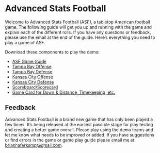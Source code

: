 # Advanced Stats Football

Welcome to Advanced Stats Football (ASF), a tabletop American football game. The following guide will get you up and running with the game and explain each of the different rolls. If you have any questions or feedback, please use the email at the end of the guide. Here’s everything you need to play a game of ASF. 

Download these components to play the demo:

- [ASF Game Guide](https://github.com/brianhaferkamp/tabletopfootballgame/raw/main/Advanced%20Stats%20Football.pdf)
- [Tampa Bay Offense](https://github.com/brianhaferkamp/tabletopfootballgame/raw/main/Tabletop%20Football%20Advanced%20-%20TB%20Off.pdf)
- [Tampa Bay Defense](https://github.com/brianhaferkamp/tabletopfootballgame/raw/main/Tabletop%20Football%20Advanced%20-%20TB%20Def.pdf)
- [Kansas City Offense](https://github.com/brianhaferkamp/tabletopfootballgame/raw/main/Tabletop%20Football%20Advanced%20-%20KC.pdf)
- [Kansas City Defense](https://github.com/brianhaferkamp/tabletopfootballgame/raw/main/Tabletop%20Football%20Advanced%20-%20KC%20Def.pdf)
- [Scoreboard/Scorecard](https://github.com/brianhaferkamp/tabletopfootballgame/raw/main/Tabletop%20Football%20Scorecard.pdf)
- [Game Card for Down & Distance, Timekeeping, etc.](https://github.com/brianhaferkamp/tabletopfootballgame/raw/main/Tabletop%20Football%20Advanced%20-%20Game%20Card.pdf)

## Feedback

Advanced Stats Football is a brand new game that has only been played a few times. It’s being released at the earliest possible stage for play testing and creating a better game overall. Please play using the demo teams and let me know what needs to be improved or added. If you have suggestions or find errors in the game or game play guide please email me at brianhaferkamp@gmail.com.
